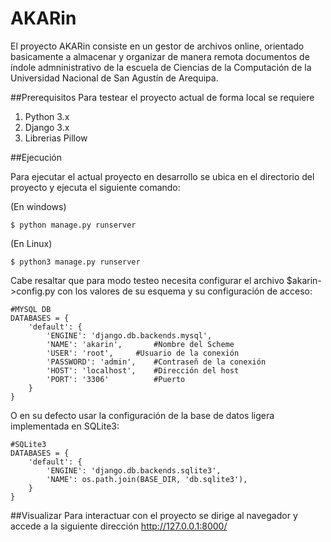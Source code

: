 # AKARin
El proyecto AKARin consiste en un gestor de archivos online, orientado 
basicamente a almacenar y organizar de manera remota documentos de
índole admninistrativo de la escuela de Ciencias de la Computación
de la Universidad Nacional de San Agustín de Arequipa.

##Prerequisitos
Para testear el proyecto actual de forma local se requiere
1. Python 3.x
2. Django 3.x
2. Librerias Pillow

##Ejecución

Para ejecutar el actual proyecto en desarrollo se ubica en el directorio
del proyecto y ejecuta el siguiente comando:

(En windows)

	$ python manage.py runserver

(En Linux)

	$ python3 manage.py runserver

Cabe resaltar que para modo testeo necesita configurar el archivo $akarin->config.py
con los valores de su esquema y su configuración de acceso:

```
#MYSQL DB
DATABASES = {
    'default': {
        'ENGINE': 'django.db.backends.mysql',
        'NAME': 'akarin',		#Nombre del Scheme
        'USER': 'root',		#Usuario de la conexión
        'PASSWORD': 'admin',	#Contraseñ de la conexión
        'HOST': 'localhost',	#Dirección del host
        'PORT': '3306'			#Puerto
    }
}
```
O en su defecto usar la configuración de la base de datos ligera implementada en
SQLite3:
```
#SQLite3
DATABASES = {
    'default': {
        'ENGINE': 'django.db.backends.sqlite3',
        'NAME': os.path.join(BASE_DIR, 'db.sqlite3'),
    }
}
```

##Visualizar
Para interactuar con el proyecto se dirige al navegador y accede a la siguiente 
dirección
	http://127.0.0.1:8000/